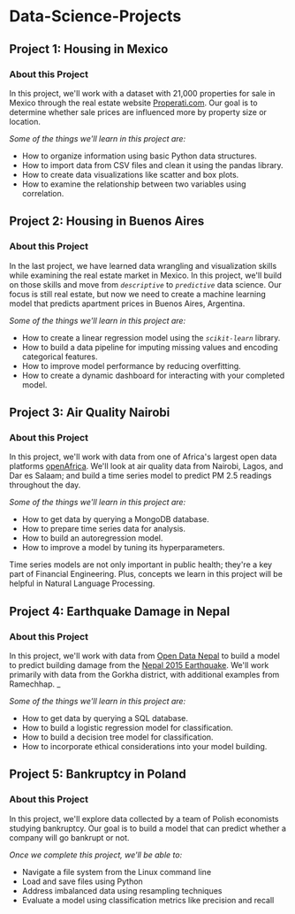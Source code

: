 # Data-Science-Projects

## Project 1: Housing in Mexico

### About this Project

In this project, we'll work with a dataset with 21,000 properties for sale in Mexico through the real estate website [Properati.com](https://properati.com/). Our goal is to determine whether sale prices are influenced more by property size or location.

*Some of the things we'll learn in this project are:*

- How to organize information using basic Python data structures.
- How to import data from CSV files and clean it using the pandas library.
- How to create data visualizations like scatter and box plots.
- How to examine the relationship between two variables using correlation.

## Project 2: Housing in Buenos Aires

### About this Project

In the last project, we have learned data wrangling and visualization skills while examining the real estate market in Mexico. In this project, we'll build on those skills and move from *`descriptive`* to *`predictive`* data science. Our focus is still real estate, but now we need to create a machine learning model that predicts apartment prices in Buenos Aires, Argentina.

*Some of the things we'll learn in this project are:*

- How to create a linear regression model using the *`scikit-learn`* library.
- How to build a data pipeline for imputing missing values and encoding categorical features.
- How to improve model performance by reducing overfitting.
- How to create a dynamic dashboard for interacting with your completed model.


## Project 3: Air Quality Nairobi

### About this Project

In this project, we'll work with data from one of Africa's largest open data platforms [openAfrica](https://africaopendata.org/). We'll look at air quality data from Nairobi, Lagos, and Dar es Salaam; and build a time series model to predict PM 2.5 readings throughout the day.

*Some of the things we'll learn in this project are:*

- How to get data by querying a MongoDB database.
- How to prepare time series data for analysis.
- How to build an autoregression model.
- How to improve a model by tuning its hyperparameters.

Time series models are not only important in public health; they're a key part of Financial Engineering. Plus, concepts we learn in this project will be helpful in Natural Language Processing.

## Project 4: Earthquake Damage in Nepal  

### About this Project

In this project, we'll work with data from [Open Data Nepal](https://opendatanepal.com/) to build a model to predict building damage from the [Nepal 2015 Earthquake](https://en.wikipedia.org/wiki/April2015Nepalearthquake). We'll work primarily with data from the Gorkha district, with additional examples from Ramechhap. _

*Some of the things we'll learn in this project are:*

- How to get data by querying a SQL database.
- How to build a logistic regression model for classification.
- How to build a decision tree model for classification.
- How to incorporate ethical considerations into your model building.

## Project 5: Bankruptcy in Poland  

### About this Project

In this project, we'll explore data collected by a team of Polish economists studying bankruptcy. Our goal is to build a model that can predict whether a company will go bankrupt or not.

*Once we complete this project, we'll be able to:*

- Navigate a file system from the Linux command line
- Load and save files using Python
- Address imbalanced data using resampling techniques
- Evaluate a model using classification metrics like precision and recall
